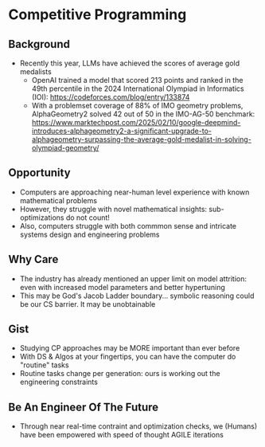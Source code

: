 # Competitive Programming

## Background
- Recently this year, LLMs have achieved the scores of average gold medalists
  - OpenAI trained a model that scored 213 points and ranked in the 49th percentile in the 2024 International Olympiad in Informatics (IOI): https://codeforces.com/blog/entry/133874
  - With a problemset coverage of 88% of IMO geometry problems, AlphaGeometry2 solved 42 out of 50 in the IMO-AG-50 benchmark: https://www.marktechpost.com/2025/02/10/google-deepmind-introduces-alphageometry2-a-significant-upgrade-to-alphageometry-surpassing-the-average-gold-medalist-in-solving-olympiad-geometry/
 
## Opportunity
- Computers are approaching near-human level experience with known mathematical problems
- However, they struggle with novel mathematical insights: sub-optimizations do not count!
- Also, computers struggle with both commmon sense and intricate systems design and engineering problems

## Why Care
- The industry has already mentioned an upper limit on model attrition: even with increased model parameters and better hypertuning
- This may be God's Jacob Ladder boundary... symbolic reasoning could be our CS barrier. It may be unobtainable

## Gist
- Studying CP approaches may be MORE important than ever before
- With DS & Algos at your fingertips, you can have the computer do "routine" tasks
- Routine tasks change per generation: ours is working out the engineering constraints

## Be An Engineer Of The Future
- Through near real-time contraint and optimization checks, we (Humans) have been empowered with speed of thought AGILE iterations
